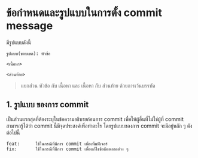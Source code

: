# ข้อกำหนดและรูปแบบในการตั้ง commit message
มีรูปแบบดังนี้
```
รูปแบบ(ขอบเขต): หัวข้อ

<เนื้อหา>

<ส่วนท้าย>
```
>แยกส่วน หัวข้อ กับ เนื้อหา และ เนื้อหา กับ ส่วนท้าย ด้วยการเว้นบรรทัด

## 1. รูปแบบ ของการ commit
เป็นส่วนแรกสุดที่ต้องระบุในข้อความอธิบายก่อนการ commit เพื่อให้ผู้อื่นที่ไม่ใช่ผู้ที่ commit สามารถรู้ได้ว่า commit นี้มีจุดประสงค์เพื่อทำอะไร โดยรูปแบบของการ commit จะมีอยู่หลัก ๆ ดังต่อไปนี้
```
feat:      ใช้ในกรณีที่มีการ commit เพื่อเพื่มฟีเจอร์
fix:       ใช้ในกรณีที่มีการ commit เพื่อแก้ไขข้อผิดพลาดต่าง ๆ
